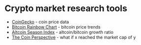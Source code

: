 # Crypto market research tools

- [CoinGecko](https://www.coingecko.com/) - coin price data
- [Bitcoin Rainbow Chart](https://www.blockchaincenter.net/en/bitcoin-rainbow-chart/) - bitcoin price trends
- [Altcoin Season Index](https://www.blockchaincenter.net/altcoin-season-index/) - altcoin/bitcoin growth ratio
- [The Coin Perspective](https://thecoinperspective.com/) - what if x reached the market cap of y
